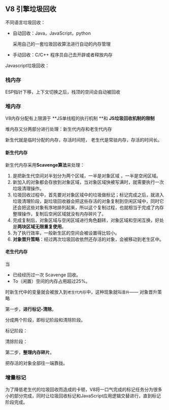 ## V8 引擎垃圾回收

不同语言垃圾回收：

* 自动回收：Java，JavaScript，python  

  采用自己的一套垃圾回收算法进行自动的内存管理

* 手动回收：C/C++    程序员自己去开辟或者释放内存



Javascript垃圾回收：

### **栈内存**

ESP指针下移，上下文切换之后，栈顶的空间会自动被回收



### **堆内存**

V8内存分配有上限源于	**JS单线程的执行机制	**和 	**JS垃圾回收机制的限制**



堆内存又分两部分进行处理：新生代内存和老生代内存

新生代就是临时分配的内存，存活时间短， 老生代是常驻内存，存活的时间长。

#### **新生代内存**

新生代内存采用**Scavenge算法**来处理：

1. 是把新生代空间对半划分为两个区域，一半是对象区域 ，一半是空闲区域。
2. 新加入的对象都会存放到对象区域，当对象区域快被写满时，就需要执行一次垃圾清理操作。
3. 垃圾回收过程中，首先要对对象区域中的垃圾做标记；标记完成之后，就进入垃圾清理阶段，副垃圾回收器会把这些存活的对象复制到空闲区域中，同时它还会把这些对象有序地排列起来，所以这个复制过程，也就相当于完成了内存整理操作，复制后空闲区域就没有内存碎片了。
4. 完成复制后，对象区域与空闲区域进行角色翻转，对象区域和空闲互换，好处是**两块区域无限重复使用**。
5. 为了执行效率，一般新生区的空间会被设置得比较小。
6. **对象晋升策略**：经过两次垃圾回收依然还存活的对象，会被移动到老生区中。

#### 老生代内存

当

- 已经经历过一次 Scavenge 回收。
- To（闲置）空间的内存占用超过25%。

时新生代中的变量就会被放入到`老生代内存`中，这种现象就叫`晋升`—— 对象晋升策略



第一步，**进行标记-清除**。

分成两个阶段，即标记阶段和清除阶段。

标记阶段：

清除阶段：



第二步，**整理内存碎片**。

把存活的对象全部往一端靠拢。



### 增量标记

为了降低老生代的垃圾回收而造成的卡顿，V8将一口气完成的标记任务分为很多小的部分完成，同时让垃圾回收标记和JavaScript应用逻辑交替进行，直到标记阶段完成。

